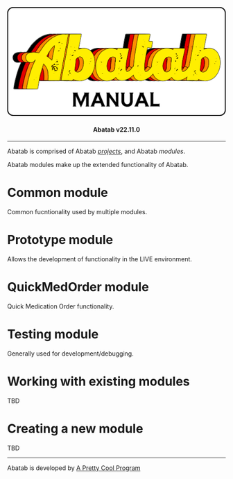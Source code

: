 <div align="center">

  <img src="../../images/man-logo.png" alt="Abatab Manual" width="512">

  <h4>
    Abatab v22.11.0
  </h4>

</div>

***

Abatab is comprised of Abatab [*projects*](./AbatabCoreProjects.md), and Abatab *modules*.

Abatab modules make up the extended functionality of Abatab.

# Common module
Common fucntionality used by multiple modules.

# Prototype module
Allows the development of functionality in the LIVE environment.

# QuickMedOrder module
Quick Medication Order functionality.

# Testing module
Generally used for development/debugging.

# Working with existing modules

TBD

# Creating a new module

TBD

***

Abatab is developed by [A Pretty Cool Program][a-pretty-cool-program-url]

[abatab-repository-url]: https://github.com/spectrum-health-systems/Abatab
[netsmart-avatar-url]: https://www.ntst.com/Offerings/myAvatar
[man-getting-started]: ./man-getting-started-home.md
[man-hosting]: ./man-hosting-home.md
[man-importing]: ./man-importing-home.md
[man-configuration]: ./man-configuration-home.md
[man-using]: ./man-using-home.md
[man-additional-information]: ./man-additional-information-home.md
[a-pretty-cool-program-url]: https://github.com/APrettyCoolProgram